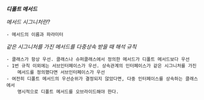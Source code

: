 ***디폴트 메서드***

*메서드 시그니처란?*

    - 메서드의 이름과 파라미터

*같은 시그니처를 가진 메서드를 다중상속 받을 때 해석 규칙*
    
    - 클래스가 항상 우선. 클래스나 슈퍼클래스에서 정의한 메서드가 디폴트 메서드보다 우선
    - 1번 규칙 이외에는 서브인터페이스가 우선. 상속관계의 인터페이스가 같은 시그니처를 가진
        메서드를 정의했다면 서브인터페이스가 우선
    - 여전히 디폴트 메서드의 우선순위가 결정되지 않았다면, 다중 인터페이스를 상속하는 클래스에서
        명시적으로 디폴트 메서드를 오브라이드해야 한다.